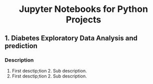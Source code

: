 <div align="center">

# Jupyter Notebooks for Python Projects

</div>

## 1. Diabetes Exploratory Data Analysis and prediction
### Description
1. First desctip;tion
    2. Sub description.
1. First desctip;tion
    2. Sub description.